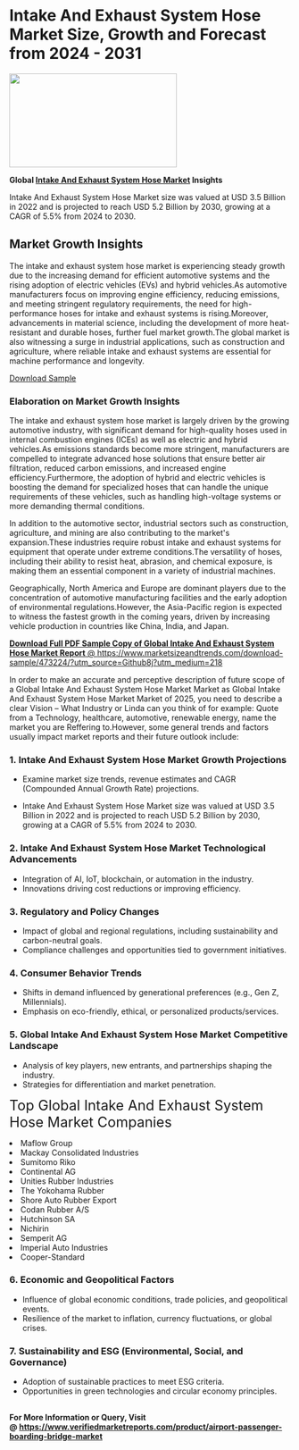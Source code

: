 <H1>Intake And Exhaust System Hose Market Size, Growth and Forecast from 2024 - 2031</H1><img class="aligncenter size-medium wp-image-584254" src="https://thirdeyenews.in/wp-content/uploads/2024/09/Global-Market-Research-300x168.jpeg" alt="" width="300" height="168" /><p><strong>Global&nbsp;<a href="https://www.marketsizeandtrends.com/download-sample/473224/?utm_source=Github8j?utm_medium=218">Intake And Exhaust System Hose Market</a> Insights</strong></p><p>Intake And Exhaust System Hose Market size was valued at USD 3.5 Billion in 2022 and is projected to reach USD 5.2 Billion by 2030, growing at a CAGR of 5.5% from 2024 to 2030.</p><p><h2>Market Growth Insights</h2> <p>The intake and exhaust system hose market is experiencing steady growth due to the increasing demand for efficient automotive systems and the rising adoption of electric vehicles (EVs) and hybrid vehicles.As automotive manufacturers focus on improving engine efficiency, reducing emissions, and meeting stringent regulatory requirements, the need for high-performance hoses for intake and exhaust systems is rising.Moreover, advancements in material science, including the development of more heat-resistant and durable hoses, further fuel market growth.The global market is also witnessing a surge in industrial applications, such as construction and agriculture, where reliable intake and exhaust systems are essential for machine performance and longevity.</p> <p><a href="#">Download Sample</a></p> <h3>Elaboration on Market Growth Insights</h3> <p>The intake and exhaust system hose market is largely driven by the growing automotive industry, with significant demand for high-quality hoses used in internal combustion engines (ICEs) as well as electric and hybrid vehicles.As emissions standards become more stringent, manufacturers are compelled to integrate advanced hose solutions that ensure better air filtration, reduced carbon emissions, and increased engine efficiency.Furthermore, the adoption of hybrid and electric vehicles is boosting the demand for specialized hoses that can handle the unique requirements of these vehicles, such as handling high-voltage systems or more demanding thermal conditions.</p> <p>In addition to the automotive sector, industrial sectors such as construction, agriculture, and mining are also contributing to the market's expansion.These industries require robust intake and exhaust systems for equipment that operate under extreme conditions.The versatility of hoses, including their ability to resist heat, abrasion, and chemical exposure, is making them an essential component in a variety of industrial machines.</p> <p>Geographically, North America and Europe are dominant players due to the concentration of automotive manufacturing facilities and the early adoption of environmental regulations.However, the Asia-Pacific region is expected to witness the fastest growth in the coming years, driven by increasing vehicle production in countries like China, India, and Japan.</p> <p><a href="#"></p><p><span class=""><strong>Download Full PDF Sample Copy of Global Intake And Exhaust System Hose Market Report</strong> @ <a href="https://www.marketsizeandtrends.com/download-sample/473224/?utm_source=Github8j?utm_medium=218" target="_blank">https://www.marketsizeandtrends.com/download-sample/473224/?utm_source=Github8j?utm_medium=218</a></span></p><p>In order to make an accurate and perceptive description of future scope of a Global&nbsp;Intake And Exhaust System Hose Market Market as Global&nbsp;Intake And Exhaust System Hose Market Market of 2025, you need to describe a clear Vision &ndash; What Industry or Linda can you think of for example: Quote from a Technology, healthcare, automotive, renewable energy, name the market you are Reffering to.However, some general trends and factors usually impact market reports and their future outlook include:</p><h3>1.&nbsp;<strong>Intake And Exhaust System Hose Market Growth Projections</strong></h3><ul><li>Examine market size trends, revenue estimates and CAGR (Compounded Annual Growth Rate) projections.</li><li><p>Intake And Exhaust System Hose Market size was valued at USD 3.5 Billion in 2022 and is projected to reach USD 5.2 Billion by 2030, growing at a CAGR of 5.5% from 2024 to 2030.</p></li></ul><h3>2.&nbsp;<strong>Intake And Exhaust System Hose Market Technological Advancements</strong></h3><ul><li>Integration of AI, IoT, blockchain, or automation in the industry.</li><li>Innovations driving cost reductions or improving efficiency.</li></ul><h3>3.&nbsp;<strong>Regulatory and Policy Changes</strong></h3><ul><li>Impact of global and regional regulations, including sustainability and carbon-neutral goals.</li><li>Compliance challenges and opportunities tied to government initiatives.</li></ul><h3>4.&nbsp;<strong>Consumer Behavior Trends</strong></h3><ul><li>Shifts in demand influenced by generational preferences (e.g., Gen Z, Millennials).</li><li>Emphasis on eco-friendly, ethical, or personalized products/services.</li></ul><h3>5.&nbsp;<strong>Global Intake And Exhaust System Hose Market Competitive Landscape</strong></h3><ul><li>Analysis of key players, new entrants, and partnerships shaping the industry.</li><li>Strategies for differentiation and market penetration.</li></ul><p data-pm-slice="1 1 []"><span style="color: inherit; font-family: inherit; font-size: 25px;">Top Global Intake And Exhaust System Hose Market Companies</span></p><div class="" data-test-id=""><p><li>Maflow Group</li><li> Mackay Consolidated Industries</li><li> Sumitomo Riko</li><li> Continental AG</li><li> Unities Rubber Industries</li><li> The Yokohama Rubber</li><li> Shore Auto Rubber Export</li><li> Codan Rubber A/S</li><li> Hutchinson SA</li><li> Nichirin</li><li> Semperit AG</li><li> Imperial Auto Industries</li><li> Cooper-Standard</li></p></div><h3>6.&nbsp;<strong>Economic and Geopolitical Factors</strong></h3><ul><li>Influence of global economic conditions, trade policies, and geopolitical events.</li><li>Resilience of the market to inflation, currency fluctuations, or global crises.</li></ul><h3>7.&nbsp;<strong>Sustainability and ESG (Environmental, Social, and Governance)</strong></h3><ul><li>Adoption of sustainable practices to meet ESG criteria.</li><li>Opportunities in green technologies and circular economy principles.</li></ul><h2><strong style="font-size: 14px;">For More Information or Query, Visit @&nbsp;</strong><a style="background-color: #ffffff; font-size: 14px;" href="https://www.marketsizeandtrends.com/report/intake-and-exhaust-system-hose-market/" target="_blank">https://www.verifiedmarketreports.com/product/airport-passenger-boarding-bridge-market</a></h2>